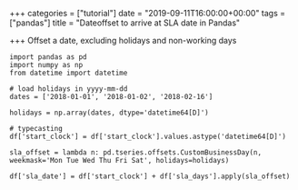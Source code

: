 +++
categories = ["tutorial"]
date = "2019-09-11T16:00:00+00:00"
tags = ["pandas"]
title = "Dateoffset to arrive at SLA date in Pandas"

+++
Offset a date, excluding holidays and non-working days

<!--more-->

    import pandas as pd
    import numpy as np
    from datetime import datetime
    
    # load holidays in yyyy-mm-dd
    dates = ['2018-01-01', '2018-01-02', '2018-02-16']
    
    holidays = np.array(dates, dtype='datetime64[D]')
    
    # typecasting
    df['start_clock'] = df['start_clock'].values.astype('datetime64[D]')
    
    sla_offset = lambda n: pd.tseries.offsets.CustomBusinessDay(n, weekmask='Mon Tue Wed Thu Fri Sat', holidays=holidays)
    
    df['sla_date'] = df['start_clock'] + df['sla_days'].apply(sla_offset)